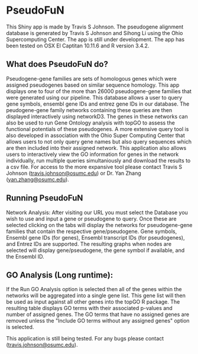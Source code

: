 # PseudoFuN
This Shiny app is made by Travis S Johnson. The pseudogene alignment database
is generated by Travis S Johnson and Sihong Li using the Ohio Supercomputing Center.
The app is still under development. The app has been tested on OSX El Captitan 10.11.6
and R version 3.4.2.

## What does PseudoFuN do?
Pseudogene-gene families are sets of homologous genes which were assigned pseudogenes
based on similar sequence homology. This app displays one to four of the more than 26000
pseudogene-gene families that were generated using our pipeline. This database allows a
user to query gene symbols, ensembl gene IDs and entrez gene IDs in our database. The
peudogene-gene family networks containing these queries are then displayed interactively
using networkD3. The genes in these networks can also be used to run Gene Ontology analysis
with topGO to assess the functional potentials of these pseudogenes. A more extensive query
tool is also developed in association with the Ohio Super Computing Center that allows
users to not only query gene names but also query sequences which are then included into
their assigned network. This application also allows users to interactively view the GO
information for genes in the network individually, run multiple queries simultaniously and
download the results to a csv file.  For access to the more expansive tool please contact
Travis S Johnson (travis.johnson@osumc.edu) or Dr. Yan Zhang (yan.zhang@osumc.edu).

## Running PseudoFuN
Network Analysis:
After visiting our URL you must select the Database you wish to use and input a gene or
pseudogene to query. Once these are selected clicking on the tabs will display the networks
for pseudogene-gene families that contain the respective gene/pseudogene. Gene symbols,
Ensembl gene IDs (for genes), Ensembl transcript IDs (for pseudogenes), and Entrez IDs are
supported. The resulting graphs when nodes are selected will display gene/pseudogene, the
gene symbol if available, and the Ensembl ID.

## GO Analysis (Long runtime):
If the Run GO Analysis option is selected then all of the genes within the networks will be
aggregated into a single gene list. This gene list will then be used as input against all
other genes into the topGO R package. The resulting table displays GO terms with their
associated p-values and number of assigned genes. The GO terms that have no assigned genes
are removed unless the "Include GO terms without any assigned genes" option is selected.

This application is still being tested. For any bugs please contact (travis.johnson@osumc.edu).
